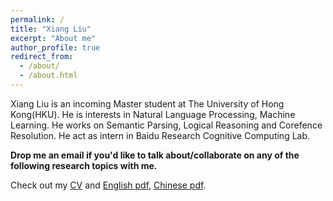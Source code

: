 ```yaml
---
permalink: /
title: "Xiang Liu"
excerpt: "About me"
author_profile: true
redirect_from: 
  - /about/
  - /about.html
---
```




Xiang Liu is an incoming Master student at The University of Hong Kong(HKU). He is interests in Natural Language Processing, Machine Learning. He works on Semantic Parsing, Logical Reasoning and Corefence Resolution. He act as intern in Baidu Research Cognitive Computing Lab.

**Drop me an email if you'd like to talk about/collaborate on any of the following research topics with me.**

Check out my [CV](https://dominic789654.github.io/cv/)
and [English pdf](https://dominic789654.github.io/files/cv_en.pdf), [Chinese pdf](https://dominic789654.github.io/files/cv_cn.pdf).

<!-- **Research Interests**
  * Molecule Generation
  * Molecule Design
  * AI for Science (Biology/Physics/etc)
  * Natural Language Processing
  * Deep Graph Learning
  * Machine Learning for Discovery  -->
  


